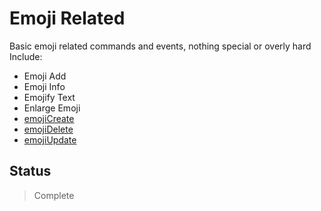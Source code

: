 # Emoji Related
Basic emoji related commands and events, nothing special or overly hard
Include:
- Emoji Add
- Emoji Info
- Emojify Text
- Enlarge Emoji
- [emojiCreate](https://discord.js.org/#/docs/discord.js/stable/class/Client?scrollTo=e-emojiCreate)
- [emojiDelete](https://discord.js.org/#/docs/discord.js/stable/class/Client?scrollTo=e-emojiDelete)
- [emojiUpdate](https://discord.js.org/#/docs/discord.js/stable/class/Client?scrollTo=e-emojiUpdate)

## Status 
> Complete
